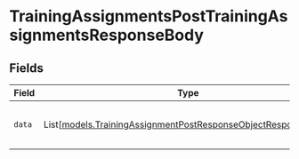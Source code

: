 # TrainingAssignmentsPostTrainingAssignmentsResponseBody


## Fields

| Field                                                                                                                          | Type                                                                                                                           | Required                                                                                                                       | Description                                                                                                                    |
| ------------------------------------------------------------------------------------------------------------------------------ | ------------------------------------------------------------------------------------------------------------------------------ | ------------------------------------------------------------------------------------------------------------------------------ | ------------------------------------------------------------------------------------------------------------------------------ |
| `data`                                                                                                                         | List[[models.TrainingAssignmentPostResponseObjectResponseBody](../models/trainingassignmentpostresponseobjectresponsebody.md)] | :heavy_check_mark:                                                                                                             | List of created training assignments.                                                                                          |